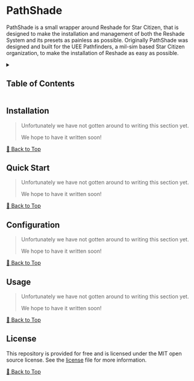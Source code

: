 # PathShade

PathShade is a small wrapper around Reshade for Star Citizen, that is designed to make the
installation and management of both the Reshade System and its presets as painless as possible.
Originally PathShade was designed and built for the UEE Pathfinders, a mil-sim based Star Citizen
organization, to make the installation of Reshade as easy as possible.

<details><summary><h2>Table of Contents</h2></summary>

<!-- toc -->

- [Installation](#installation)
- [Quick Start](#quick-start)
- [Configuration](#configuration)
- [Usage](#usage)
- [License](#license)

<!-- tocstop -->

</details>

<!-- =========================================================================================== -->
<!-- TODO: Add Installation -->

## Installation

> Unfortunately we have not gotten around to writing this section yet.
>
> We hope to have it written soon!

[🔼 Back to Top][back-to-top]

<!-- =========================================================================================== -->
<!-- TODO: Add Getting Started -->

## Quick Start

> Unfortunately we have not gotten around to writing this section yet.
>
> We hope to have it written soon!

[🔼 Back to Top][back-to-top]

<!-- =========================================================================================== -->
<!-- TODO: Add Configuration -->

## Configuration

> Unfortunately we have not gotten around to writing this section yet.
>
> We hope to have it written soon!

[🔼 Back to Top][back-to-top]

<!-- =========================================================================================== -->
<!-- TODO: Add Configuration -->

## Usage

> Unfortunately we have not gotten around to writing this section yet.
>
> We hope to have it written soon!

[🔼 Back to Top][back-to-top]

<!-- =========================================================================================== -->

## License

This repository is provided for free and is licensed under the MIT open source license.
See the [license][LICENSE] file for more information.

[🔼 Back to Top][back-to-top]

<!-- =========================================================================================== -->

[back-to-top]: #pathshade
[license]: https://github.com/skyebreach/docker-bookstack/blob/main/LICENSE

<!-- =========================================================================================== -->
